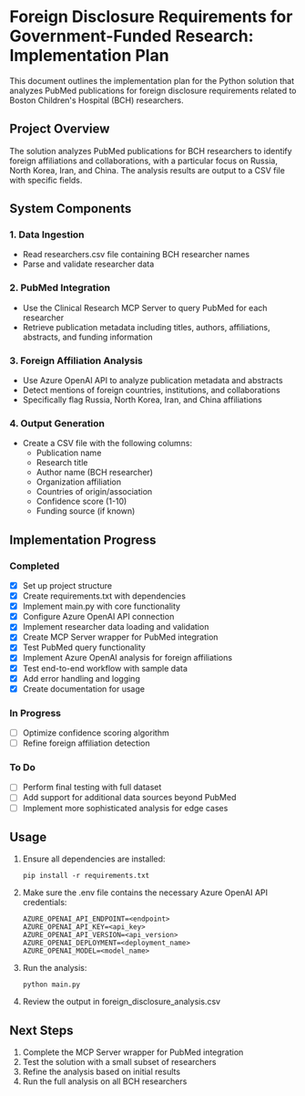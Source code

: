 # Foreign Disclosure Requirements for Government-Funded Research: Implementation Plan

This document outlines the implementation plan for the Python solution that analyzes PubMed publications for foreign disclosure requirements related to Boston Children's Hospital (BCH) researchers.

## Project Overview

The solution analyzes PubMed publications for BCH researchers to identify foreign affiliations and collaborations, with a particular focus on Russia, North Korea, Iran, and China. The analysis results are output to a CSV file with specific fields.

## System Components

### 1. Data Ingestion

- Read researchers.csv file containing BCH researcher names
- Parse and validate researcher data

### 2. PubMed Integration

- Use the Clinical Research MCP Server to query PubMed for each researcher
- Retrieve publication metadata including titles, authors, affiliations, abstracts, and funding information

### 3. Foreign Affiliation Analysis

- Use Azure OpenAI API to analyze publication metadata and abstracts
- Detect mentions of foreign countries, institutions, and collaborations
- Specifically flag Russia, North Korea, Iran, and China affiliations

### 4. Output Generation

- Create a CSV file with the following columns:
  - Publication name
  - Research title
  - Author name (BCH researcher)
  - Organization affiliation
  - Countries of origin/association
  - Confidence score (1-10)
  - Funding source (if known)

## Implementation Progress

### Completed

- [x] Set up project structure
- [x] Create requirements.txt with dependencies
- [x] Implement main.py with core functionality
- [x] Configure Azure OpenAI API connection
- [x] Implement researcher data loading and validation
- [x] Create MCP Server wrapper for PubMed integration
- [x] Test PubMed query functionality
- [x] Implement Azure OpenAI analysis for foreign affiliations
- [x] Test end-to-end workflow with sample data
- [x] Add error handling and logging
- [x] Create documentation for usage

### In Progress

- [ ] Optimize confidence scoring algorithm
- [ ] Refine foreign affiliation detection

### To Do

- [ ] Perform final testing with full dataset
- [ ] Add support for additional data sources beyond PubMed
- [ ] Implement more sophisticated analysis for edge cases

## Usage

1. Ensure all dependencies are installed:

   ```
   pip install -r requirements.txt
   ```

2. Make sure the .env file contains the necessary Azure OpenAI API credentials:

   ```
   AZURE_OPENAI_API_ENDPOINT=<endpoint>
   AZURE_OPENAI_API_KEY=<api_key>
   AZURE_OPENAI_API_VERSION=<api_version>
   AZURE_OPENAI_DEPLOYMENT=<deployment_name>
   AZURE_OPENAI_MODEL=<model_name>
   ```

3. Run the analysis:

   ```
   python main.py
   ```

4. Review the output in foreign_disclosure_analysis.csv

## Next Steps

1. Complete the MCP Server wrapper for PubMed integration
2. Test the solution with a small subset of researchers
3. Refine the analysis based on initial results
4. Run the full analysis on all BCH researchers
